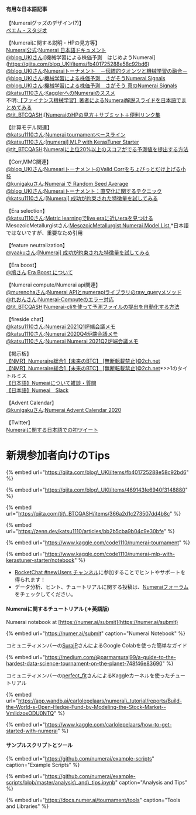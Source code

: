 #### 有用な日本語記事

【Numeraiグッズのデザイン(?)】<br>
[ペエム・スタジオ](https://www.paihemestudio.com/)<br>



【Numeraiに関する説明・HPの見方等】<br>
[Numerai公式](https://numer.ai/tournament):[Numerai 日本語ドキュメント](https://jp.docs.numer.ai/)<br>
[@blog_UKIさん](https://twitter.com/blog_uki):[機械学習による株価予測　はじめようNumerai]
(https://qiita.com/blog_UKI/items/fb401725288e58c92bd6)<br>
[@blog_UKIさん](https://qiita.com/blog_UKI/items/469143fe6940f3148880):[Numeraiトーナメント　－伝統的クオンツと機械学習の融合－](https://qiita.com/blog_UKI/items/fb401725288e58c92bd6)<br>
[@blog_UKIさん](https://twitter.com/blog_uki):[機械学習による株価予測　さがそうNumerai Signals](https://qiita.com/blog_UKI/items/adba89950c4f70c2167d)<br>
[@blog_UKIさん](https://twitter.com/blog_uki):[機械学習による株価予測　さがそう 真のNumerai Signals](https://qiita.com/blog_UKI/items/6f044b41819f1f003426)<br>
[@katsu1110さん](https://twitter.com/kk1110tt):[KagglerへのNumeraiのススメ](https://zenn.dev/katsu1110/articles/bb2b5cba9b04c9e30bfe)<br>
不明:[【ファイナンス機械学習】著者によるNumerai解説スライドを日本語でまとめてみる](https://quantcollege.net/financial-machine-learning-numerai
)<br>
[@tit_BTCQASH](https://twitter.com/tit_BTCQASH):[[NumeraiのHPの見方＋サブミット＋便利リンク集](https://qiita.com/tit_BTCQASH/items/366a2d1c273507dd4b8c)<br>

【計算モデル関連】<br>
[@katsu1110さん](https://twitter.com/kk1110tt):[Numerai tournamentベースライン](https://www.kaggle.com/code1110/numerai-tournament)<br>
[@katsu1110さん](https://twitter.com/kk1110tt):[[numerai] MLP with KerasTuner Starter](https://www.kaggle.com/code1110/numerai-mlp-with-kerastuner-starter/notebook)<br>
[@tit_BTCQASH](https://twitter.com/tit_BTCQASH):[Numeraiに上位20%以上のスコアがでる予測値を提出する方法
](https://qiita.com/tit_BTCQASH/items/4b321f06f7fea9709e05)<br>

【Corr,MMC関連】<br>
[@blog_UKIさん](https://twitter.com/blog_uki):[NumeariトーナメントのValid Corrをちょびっとだけ上げる小技](https://qiita.com/blog_UKI/private/c71ec4d34624afaf1a2d)<br>
[@kunigakuさん](https://twitter.com/kunigaku):[Numerai で Random Seed Average](https://zenn.dev/kunigaku/articles/914efe9855ad2d8f487b)<br>
[@blog_UKIさん](https://twitter.com/blog_uki):[Numeraiトーナメント：直交化に関するテクニック
](https://qiita.com/blog_UKI/private/fbf4520278569db8b880)[@katsu1110さん](https://twitter.com/kk1110tt):[[Numerai] 成功が約束された特徴量を試してみる
](https://zenn.dev/katsu1110/articles/0d96b293b547e0)<br>

【Era selection】<br>
[@katsu1110さん](https://twitter.com/kk1110tt):[Metric learningでlive eraに近いeraを見つける
](https://www.kaggle.com/code1110/numerai-metric-learning-and-live-era/notebook)<br>
MesozoicMetallurgistさん:[MesozoicMetallurgist Numerai Model List
](https://docs.google.com/document/d/19P_e8ahJUr6HbaOfFAmJSLXcXZWgzSj3lf_zyecBatM/edit)*日本語ではないですが、重要なため引用<br>

【feature neutralization】<br>
[@yaakuさん](https://twitter.com/yaaku123):[[Numerai] 成功が約束された特徴量を試してみる
](https://yaakublog.com/numerai-feature-neutralization)<br>

【Era boost】<br>
[@鳩さん](https://twitter.com/pegion_hole):[Era Boost について
](https://zenn.dev/ageonsen/articles/aab408111bf952)<br>

【Numerai compute/Numerai api関連】<br>
[@murenohaさん](https://twitter.com/murenoha):[Numerai APIとnumerapiライブラリのraw_queryメソッド
](https://qiita.com/murenoha/items/a64f4c6e473066b0ce22)<br>
[@れおんさん](https://twitter.com/reo3313):[Numerai-Computeのエラー対応
](https://reon777.com/2020/07/06/numerai-compute/)<br>
[@tit_BTCQASH](https://twitter.com/tit_BTCQASH):[Numerai-cliを使って予測ファイルの提出を自動化する方法
](https://qiita.com/tit_BTCQASH/items/fbcc9271c0a8977ff216)<br>

【fireside chat】<br>
[@katsu1110さん](https://twitter.com/kk1110tt):[Numerai 2021Q1炉端会議メモ
](https://zenn.dev/katsu1110/articles/7cdf98af5d3b57)<br>
[@katsu1110さん](https://twitter.com/kk1110tt):[Numerai 2020Q4炉端会議メモ
](https://zenn.dev/katsu1110/articles/3fc47534cdc8c1807102)<br>
[@katsu1110さん](https://twitter.com/kk1110tt):[Numerai Numerai 2021Q2炉端会議メモ
](https://zenn.dev/katsu1110/articles/7ce69ccd5212fb)<br>

【掲示板】<br>
[【NMR】Numeraire総合1【未来のBTC】 [無断転載禁止]©2ch.net](http://fate.5ch.net/test/read.cgi/cryptocoin/1498364863/
)<br>
[【NMR】Numeraire総合1【未来のBTC】 [無断転載禁止]©2ch.net](https://fate.5ch.net/test/read.cgi/cryptocoin/1505348614/
)*>>1のタイトルミス<br>
[【日本語】Numeaiについて雑談・質問](https://forum.numer.ai/t/numeai/1473/11
)<br>
[【日本語】Numeai　Slack](https://t.co/05yh6pPy4T?amp=1)<br>

【Advent Calendar】<br>
[@kunigakuさん](https://twitter.com/kunigaku):[Numerai Advent Calendar 2020](https://adventar.org/calendars/5031
)<br>

【Twitter】<br>
[Numeraiに関する日本語での初ツイート](https://twitter.com/khyh_/status/683196065416220672)<br>


# 新規参加者向けのTips

{% embed url="https://qiita.com/blog\_UKI/items/fb401725288e58c92bd6" %}

{% embed url="https://qiita.com/blog\_UKI/items/469143fe6940f3148880" %}

{% embed url="https://qiita.com/tit\_BTCQASH/items/366a2d1c273507dd4b8c" %}

{% embed url="https://zenn.dev/katsu1110/articles/bb2b5cba9b04c9e30bfe" %}

{% embed url="https://www.kaggle.com/code1110/numerai-tournament" %}

{% embed url="https://www.kaggle.com/code1110/numerai-mlp-with-kerastuner-starter/notebook" %}

* [RocketChat \#newUsers チャンネル](https://community.numer.ai/channel/newusers)に参加することでヒントやサポートを得られます！
* データ分析、ヒント、チュートリアルに関する投稿は、[Numeraiフォーラム](https://forum.numer.ai/)をチェックしてください。

#### Numeraiに関するチュートリアル \(＊英語版\)

Numerai notebook at [https://numer.ai/submit](https://numer.ai/submit)

{% embed url="https://numer.ai/submit" caption="Numerai Notebook" %}

コミュニティメンバーの[SurajP](https://numer.ai/surajp)さんによるGoogle Colabを使った簡単なガイド

{% embed url="https://medium.com/@parmarsuraj99/a-guide-to-the-hardest-data-science-tournament-on-the-planet-748f46e83690" %}

コミュニティメンバーの[perfect\_fit](https://numer.ai/perfect_fit)さんによるKaggleカーネルを使ったチュートリアル

{% embed url="https://app.wandb.ai/carlolepelaars/numerai\_tutorial/reports/Build-the-World-s-Open-Hedge-Fund-by-Modeling-the-Stock-Market--VmlldzoxODU0NTQ" %}

{% embed url="https://www.kaggle.com/carlolepelaars/how-to-get-started-with-numerai" %}

#### サンプルスクリプトとツール

{% embed url="https://github.com/numerai/example-scripts" caption="Example Scripts" %}

{% embed url="https://github.com/numerai/example-scripts/blob/master/analysis\_and\_tips.ipynb" caption="Analysis and Tips" %}

{% embed url="https://docs.numer.ai/tournament/tools" caption="Tools and Libraries" %}

